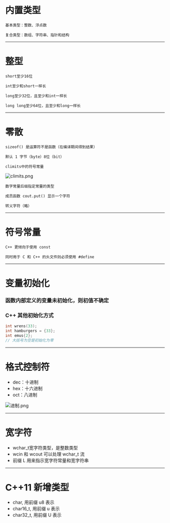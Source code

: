 # **内置类型**

    基本类型：整数、浮点数

    复合类型：数组、字符串、指针和结构

---

# **整型**

    short至少16位

    int至少和short一样长

    long至少32位，且至少和int一样长

    long long至少64位，且至少和long一样长

---

# **零散**

    sizeof() 是运算符不是函数（在编译期间得到结果）

    默认 1 字节（byte）8位（bit）

    climits中的符号常量

![climits.png](http://120.77.180.209/2022/03/07/8da41301b26dc.png)

    数字常量后缀指定常量的类型

    成员函数 cout.put() 显示一个字符  

    转义字符（略）

---

# **符号常量**

    C++ 更倾向于使用 const

    同时用于 C 和 C++ 的头文件则必须使用 #define

---

# **变量初始化**

### 函数内部定义的变量未初始化，则初值不确定

### C++ 其他初始化方式

```cpp
int wrens(33);
int hamburgers = {33};
int emus{2};
// 大括号为空是初始化为零
```

---

# **格式控制符**

- dec：十进制
- hex：十六进制
- oct：八进制

![进制.png](http://120.77.180.209/2022/03/07/1f9df97a58dec.png)

---

# **宽字符**

- wchar_t宽字符类型，是整数类型
- wcin 和 wcout 可以处理 wchar_t 流
- 前缀 L 用来指示宽字符常量和宽字符串

---

# **C++11 新增类型**

- char, 用前缀 u8 表示
- char16_t, 用前缀 u 表示
- char32_t, 用前缀 U 表示



